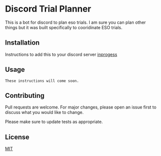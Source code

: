 # Discord Trial Planner

This is a bot for discord to plan eso trials. I am sure you can plan other things but
it was built specifically to cooridinate ESO trials.

## Installation

Instructions to add this to your discord server [inprogess](https://elderscrollsonline.com) 


## Usage

```
These instructions will come soon.
```

## Contributing
Pull requests are welcome. For major changes, please open an issue first to discuss what you would like to change.

Please make sure to update tests as appropriate.

## License
[MIT](https://choosealicense.com/licenses/mit/)
